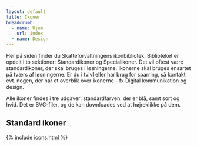 ```yaml
---
layout: default
title: Ikoner
breadcrumb:
  - name: Hjem
    url: index
  - name: Design
---
```


Her på siden finder du Skatteforvaltningens ikonbibliotek. Biblioteket er opdelt
i to sektioner: Standardikoner og Specialikoner. Det vil oftest være
standardikoner, der skal bruges i løsningerne. Ikonerne skal bruges ensartet
på tværs af løsningerne. Er du i tvivl eller har brug for sparring, så kontakt
evt. nogen, der har et overblik over ikonerne - fx Digital kommunikation og
design.

Alle ikoner findes i tre udgaver: standardfarven, der er blå, samt sort og hvid.
Det er SVG-filer, og de kan downloades ved at højreklikke på dem.

## Standard ikoner

{% include icons.html %}
